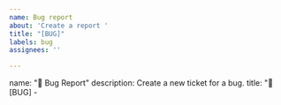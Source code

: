 ```yaml
---
name: Bug report
about: 'Create a report '
title: "[BUG]"
labels: bug
assignees: ''

---
```


name: "🐛 Bug Report"
description: Create a new ticket for a bug.
title: "🐛 [BUG] - <title>"
labels: [
  "bug"
]
body:
  - type: textarea
    id: description
    attributes:
      label: "Description"
      description: Please enter an explicit description of your issue
      placeholder: Short and explicit description of your incident...
    validations:
      required: true
  - type: input
    id: reprod-url
    attributes:
      label: "Reproduction URL"
      description: Please enter your GitHub URL to provide a reproduction of the issue
      placeholder: ex. https://github.com/USERNAME/REPO-NAME
    validations:
      required: true
  - type: textarea
    id: reprod
    attributes:
      label: "Reproduction steps"
      description: Please enter an explicit description of your issue
      value: |
        1. Go to '...'
        2. Click on '....'
        3. Scroll down to '....'
        4. See error
      render: bash
    validations:
      required: true
  - type: textarea
    id: screenshot
    attributes:
      label: "Screenshots"
      description: If applicable, add screenshots to help explain your problem.
      value: |
        ![DESCRIPTION](LINK.png)
      render: bash
    validations:
      required: false
  - type: textarea
    id: logs
    attributes:
      label: "Logs"
      description: Please copy and paste any relevant log output. This will be automatically formatted into code, so no need for backticks.
      render: bash
    validations:
      required: false
  - type: dropdown
    id: browsers
    attributes:
      label: "Browsers"
      description: What browsers are you seeing the problem on ?
      multiple: true
      options:
        - Firefox
        - Chrome
        - Safari
        - Microsoft Edge
        - Opera
    validations:
      required: false
  - type: dropdown
    id: os
    attributes:
      label: "OS"
      description: What is the impacted environment ?
      multiple: true
      options:
        - Windows
        - Linux
        - Mac
    validations:
      required: false
